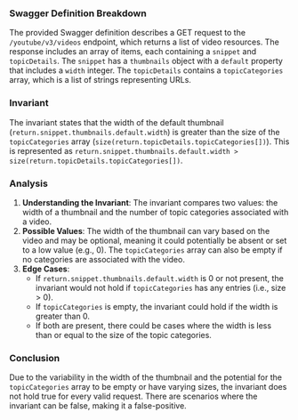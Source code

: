 ### Swagger Definition Breakdown
The provided Swagger definition describes a GET request to the `/youtube/v3/videos` endpoint, which returns a list of video resources. The response includes an array of items, each containing a `snippet` and `topicDetails`. The `snippet` has a `thumbnails` object with a `default` property that includes a `width` integer. The `topicDetails` contains a `topicCategories` array, which is a list of strings representing URLs.

### Invariant
The invariant states that the width of the default thumbnail (`return.snippet.thumbnails.default.width`) is greater than the size of the `topicCategories` array (`size(return.topicDetails.topicCategories[])`). This is represented as `return.snippet.thumbnails.default.width > size(return.topicDetails.topicCategories[])`.

### Analysis
1. **Understanding the Invariant**: The invariant compares two values: the width of a thumbnail and the number of topic categories associated with a video. 
2. **Possible Values**: The width of the thumbnail can vary based on the video and may be optional, meaning it could potentially be absent or set to a low value (e.g., 0). The `topicCategories` array can also be empty if no categories are associated with the video.
3. **Edge Cases**: 
   - If `return.snippet.thumbnails.default.width` is 0 or not present, the invariant would not hold if `topicCategories` has any entries (i.e., size > 0).
   - If `topicCategories` is empty, the invariant could hold if the width is greater than 0.
   - If both are present, there could be cases where the width is less than or equal to the size of the topic categories.

### Conclusion
Due to the variability in the width of the thumbnail and the potential for the `topicCategories` array to be empty or have varying sizes, the invariant does not hold true for every valid request. There are scenarios where the invariant can be false, making it a false-positive.

